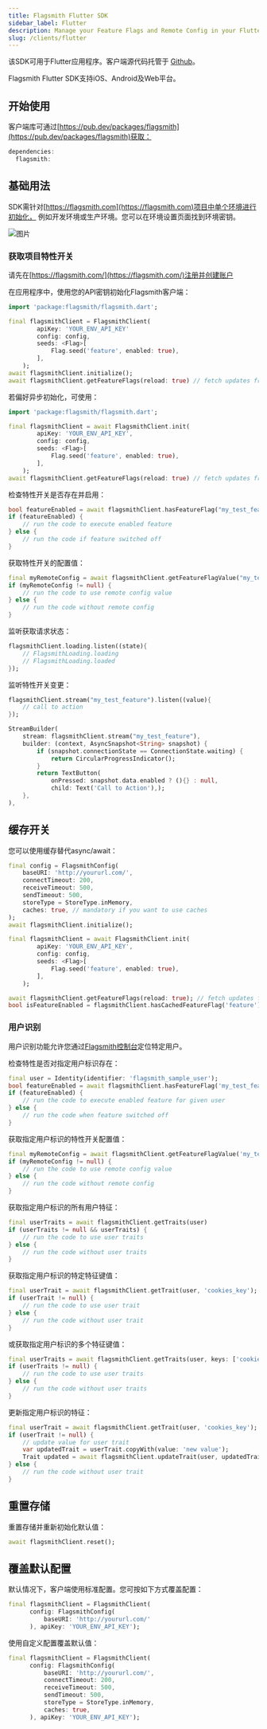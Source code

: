```yaml
---
title: Flagsmith Flutter SDK
sidebar_label: Flutter
description: Manage your Feature Flags and Remote Config in your Flutter applications.
slug: /clients/flutter
---
```


该SDK可用于Flutter应用程序。客户端源代码托管于
[Github](https://github.com/flagsmith/flagsmith-flutter-client)。

Flagsmith Flutter SDK支持iOS、Android及Web平台。

## 开始使用

客户端库可通过[https://pub.dev/packages/flagsmith](https://pub.dev/packages/flagsmith)获取：

```dart
dependencies:
  flagsmith:
```

## 基础用法

SDK需针对[https://flagsmith.com](https://flagsmith.com)项目中单个环境进行初始化，
例如开发环境或生产环境。您可以在环境设置页面找到环境密钥。

![图片](/img/api-key.png)

### 获取项目特性开关

请先在[https://flagsmith.com/](https://flagsmith.com/)注册并创建账户

在应用程序中，使用您的API密钥初始化Flagsmith客户端：

```dart
import 'package:flagsmith/flagsmith.dart';

final flagsmithClient = FlagsmithClient(
        apiKey: 'YOUR_ENV_API_KEY'
        config: config,
        seeds: <Flag>[
            Flag.seed('feature', enabled: true),
        ],
    );
await flagsmithClient.initialize();
await flagsmithClient.getFeatureFlags(reload: true) // fetch updates from api
```

若偏好异步初始化，可使用：

```dart
import 'package:flagsmith/flagsmith.dart';

final flagsmithClient = await FlagsmithClient.init(
        apiKey: 'YOUR_ENV_API_KEY',
        config: config,
        seeds: <Flag>[
            Flag.seed('feature', enabled: true),
        ],
    );
await flagsmithClient.getFeatureFlags(reload: true) // fetch updates from api
```

检查特性开关是否存在并启用：

```dart
bool featureEnabled = await flagsmithClient.hasFeatureFlag("my_test_feature");
if (featureEnabled) {
    // run the code to execute enabled feature
} else {
    // run the code if feature switched off
}
```

获取特性开关的配置值：

```dart
final myRemoteConfig = await flagsmithClient.getFeatureFlagValue("my_test_feature");
if (myRemoteConfig != null) {
    // run the code to use remote config value
} else {
    // run the code without remote config
}
```

监听获取请求状态：

```dart
flagsmithClient.loading.listen((state){
    // FlagsmithLoading.loading
    // FlagsmithLoading.loaded
});
```

监听特性开关变更：

```dart
flagsmithClient.stream("my_test_feature").listen((value){
    // call to action
});
```

```dart
StreamBuilder(
    stream: flagsmithClient.stream("my_test_feature"),
    builder: (context, AsyncSnapshot<String> snapshot) {
        if (snapshot.connectionState == ConnectionState.waiting) {
            return CircularProgressIndicator();
        }
        return TextButton(
            onPressed: snapshot.data.enabled ? (){} : null,
            child: Text('Call to Action'),);
    },
),
```

## 缓存开关

您可以使用缓存替代async/await：

```dart
final config = FlagsmithConfig(
    baseURI: 'http://yoururl.com/',
    connectTimeout: 200,
    receiveTimeout: 500,
    sendTimeout: 500,
    storeType = StoreType.inMemory,
    caches: true, // mandatory if you want to use caches
);
await flagsmithClient.initialize();

final flagsmithClient = await FlagsmithClient.init(
        apiKey: 'YOUR_ENV_API_KEY',
        config: config,
        seeds: <Flag>[
            Flag.seed('feature', enabled: true),
        ],
    );

await flagsmithClient.getFeatureFlags(reload: true); // fetch updates from api
bool isFeatureEnabled = flagsmithClient.hasCachedFeatureFlag('feature');
```

### 用户识别

用户识别功能允许您通过[Flagsmith控制台](https://flagsmith.com/)定位特定用户。

检查特性是否对指定用户标识存在：

```dart
final user = Identity(identifier: 'flagsmith_sample_user');
bool featureEnabled = await flagsmithClient.hasFeatureFlag('my_test_feature', user: user);
if (featureEnabled) {
    // run the code to execute enabled feature for given user
} else {
    // run the code when feature switched off
}
```

获取指定用户标识的特性开关配置值：

```dart
final myRemoteConfig = await flagsmithClient.getFeatureFlagValue('my_test_feature', user: user);
if (myRemoteConfig != null) {
    // run the code to use remote config value
} else {
    // run the code without remote config
}
```

获取指定用户标识的所有用户特征：

```dart
final userTraits = await flagsmithClient.getTraits(user)
if (userTraits != null && userTraits) {
    // run the code to use user traits
} else {
    // run the code without user traits
}
```

获取指定用户标识的特定特征键值：

```dart
final userTrait = await flagsmithClient.getTrait(user, 'cookies_key');
if (userTrait != null) {
    // run the code to use user trait
} else {
    // run the code without user trait
}
```

或获取指定用户标识的多个特征键值：

```dart
final userTraits = await flagsmithClient.getTraits(user, keys: ['cookies_key', 'other_trait']);
if (userTraits != null) {
    // run the code to use user traits
} else {
    // run the code without user traits
}
```

更新指定用户标识的特征：

```dart
final userTrait = await flagsmithClient.getTrait(user, 'cookies_key');
if (userTrait != null) {
    // update value for user trait
    var updatedTrait = userTrait.copyWith(value: 'new value');
    Trait updated = await flagsmithClient.updateTrait(user, updatedTrait);
} else {
    // run the code without user trait
}
```

## 重置存储

重置存储并重新初始化默认值：

```dart
await flagsmithClient.reset();
```

## 覆盖默认配置

默认情况下，客户端使用标准配置。您可按如下方式覆盖配置：

```dart
final flagsmithClient = FlagsmithClient(
      config: FlagsmithConfig(
          baseURI: 'http://yoururl.com/'
      ), apiKey: 'YOUR_ENV_API_KEY');
```

使用自定义配置覆盖默认值：

```dart
final flagsmithClient = FlagsmithClient(
      config: FlagsmithConfig(
          baseURI: 'http://yoururl.com/',
          connectTimeout: 200,
          receiveTimeout: 500,
          sendTimeout: 500,
          storeType = StoreType.inMemory,
          caches: true,
      ), apiKey: 'YOUR_ENV_API_KEY');
```